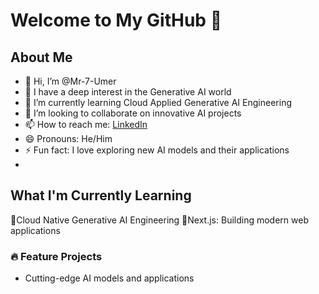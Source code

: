 # Welcome to My GitHub 👋

## About Me

- 👋 Hi, I’m @Mr-7-Umer
- 👀 I have a deep interest in the Generative AI world
- 🌱 I’m currently learning Cloud Applied Generative AI Engineering
- 💞️ I’m looking to collaborate on innovative AI projects
- 📫 How to reach me: [LinkedIn](https://www.linkedin.com/in/muhammad-umer-genai/ )
- 😄 Pronouns: He/Him
- ⚡ Fun fact: I love exploring new AI models and their applications
- 

## What I'm Currently Learning

🔘Cloud Native Generative AI Engineering
🔘Next.js: Building modern web applications
 

### 🔥 Feature Projects
 
   - Cutting-edge AI models and applications

 
<!---
Mr-7-Umer/Mr-7-Umer is a ✨ special ✨ repository because its `README.md` (this file) appears on your GitHub profile.
You can click the Preview link to take a look at your changes.
--->
